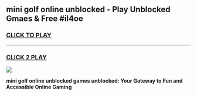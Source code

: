 
## mini golf online unblocked - Play Unblocked Gmaes & Free #il4oe
<h3>
<a href="https://news.freeplayer.one?title=mini_golf_online_unblocked&ref=24F">CLICK TO PLAY</a></h3>
<hr>

<h3>
<a href="https://news.freeplayer.one?title=mini_golf_online_unblocked&ref=24F">CLICK 2 PLAY</a>
  
</h3>

<a href="https://news.freeplayer.one?title=mini_golf_online_unblocked&ref=24F/"><img src="https://clearcache.store/games.png"></a>


**mini golf online unblocked games unblocked: Your Gateway to Fun and Accessible Online Gaming**

